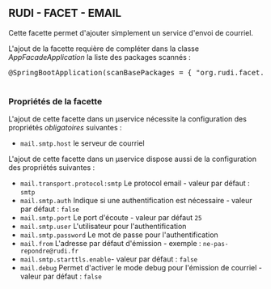 ## RUDI - FACET - EMAIL

Cette facette permet d'ajouter simplement un service d'envoi de courriel.

L'ajout de la facette requière de compléter dans la classe _AppFacadeApplication_ la liste des packages scannés :

<pre>
@SpringBootApplication(scanBasePackages = { "org.rudi.facet.email" ...})

</pre>

### Propriétés de la facette

L'ajout de cette facette dans un µservice nécessite la configuration des propriétés _obligatoires_ suivantes :

* `mail.smtp.host` le serveur de courriel

L'ajout de cette facette dans un µservice dispose aussi de la configuration des propriétés suivantes :
* `mail.transport.protocol:smtp` Le protocol email - valeur par défaut : `smtp`
* `mail.smtp.auth` Indique si une authentification est nécessaire - valeur par défaut : `false`
* `mail.smtp.port` Le port d'écoute - valeur par défaut `25`
* `mail.smtp.user` L'utilisateur pour l'authentification
* `mail.smtp.password` Le mot de passe pour l'authentification
* `mail.from` L'adresse par défaut d'émission - exemple : `ne-pas-repondre@rudi.fr`
* `mail.smtp.starttls.enable`- valeur par défaut : `false`
* `mail.debug` Permet d'activer le mode debug pour l'émission de courriel - valeur par défaut : `false`
